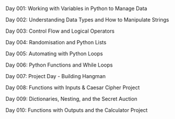 Day 001: Working with Variables in Python to Manage Data

Day 002: Understanding Data Types and How to Manipulate Strings

Day 003: Control Flow and Logical Operators

Day 004: Randomisation and Python Lists

Day 005: Automating with Python Loops

Day 006: Python Functions and While Loops

Day 007: Project Day - Building Hangman

Day 008: Functions with Inputs & Caesar Cipher Project

Day 009: Dictionaries, Nesting, and the Secret Auction

Day 010: Functions with Outputs and the Calculator Project